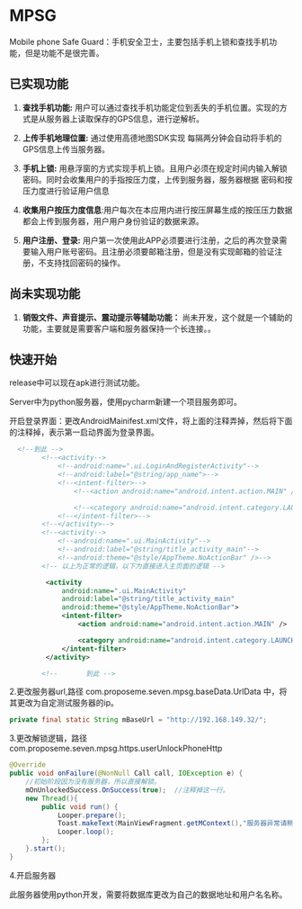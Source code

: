 # MPSG
Mobile phone Safe Guard：手机安全卫士，主要包括手机上锁和查找手机功能，但是功能不是很完善。

## 已实现功能

1.  **查找手机功能:** 用户可以通过查找手机功能定位到丢失的手机位置。实现的方式是从服务器上读取保存的GPS信息，进行逆解析。

2. **上传手机地理位置:** 通过使用高德地图SDK实现 每隔两分钟会自动将手机的GPS信息上传当服务器。

3. **手机上锁:** 用悬浮窗的方式实现手机上锁。且用户必须在规定时间内输入解锁密码。同时会收集用户的手指按压力度，上传到服务器，服务器根据 密码和按压力度进行验证用户信息

4. **收集用户按压力度信息**:用户每次在本应用内进行按压屏幕生成的按压压力数据都会上传到服务器，用户用户身份验证的数据来源。

5.  **用户注册、登录:** 用户第一次使用此APP必须要进行注册，之后的再次登录需要输入用户账号密码。且注册必须要邮箱注册，但是没有实现邮箱的验证注册，不支持找回密码的操作。

## 尚未实现功能

1. **销毁文件、声音提示、震动提示等辅助功能：** 尚未开发，这个就是一个辅助的功能，主要就是需要客户端和服务器保持一个长连接。。

## 快速开始

release中可以现在apk进行测试功能。  

Server中为python服务器，使用pycharm新建一个项目服务即可。  

开启登录界面：更改AndroidMainifest.xml文件，将上面的注释弄掉，然后将下面的注释掉，表示第一启动界面为登录界面。

```xml
  <!--到此 -->
        <!--<activity-->
            <!--android:name=".ui.LoginAndRegisterActivity"-->
            <!--android:label="@string/app_name">-->
            <!--<intent-filter>-->
                <!--<action android:name="android.intent.action.MAIN" />-->

                <!--<category android:name="android.intent.category.LAUNCHER" />-->
            <!--</intent-filter>-->
        <!--</activity>-->
        <!--<activity-->
            <!--android:name=".ui.MainActivity"-->
            <!--android:label="@string/title_activity_main"-->
            <!--android:theme="@style/AppTheme.NoActionBar" />-->
        <!-- 以上为正常的逻辑，以下为直接进入主页面的逻辑 -->

         <activity
             android:name=".ui.MainActivity"
             android:label="@string/title_activity_main"
             android:theme="@style/AppTheme.NoActionBar">
             <intent-filter>
                 <action android:name="android.intent.action.MAIN" />

                 <category android:name="android.intent.category.LAUNCHER" />
             </intent-filter>
         </activity>

        <!--       到此 -->
```

2.更改服务器url,路径 com.proposeme.seven.mpsg.baseData.UrlData 中，将其更改为自定测试服务器的ip。

```java
private final static String mBaseUrl = "http://192.168.149.32/";
```

3.更改解锁逻辑，路径 com.proposeme.seven.mpsg.https.userUnlockPhoneHttp

```java
@Override
public void onFailure(@NonNull Call call, IOException e) {
    //初始阶段因为没有服务器，所以直接解锁。
    mOnUnlockedSuccess.OnSuccess(true);  //注释掉这一行。
    new Thread(){
        public void run() {
            Looper.prepare();
            Toast.makeText(MainViewFragment.getMContext(),"服务器异常请稍后尝试~",Toast.LENGTH_LONG).show();
            Looper.loop();
        };
    }.start();
}
```

4.开启服务器

此服务器使用python开发，需要将数据库更改为自己的数据地址和用户名名称。